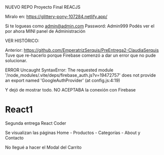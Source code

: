 NUEVO REPO Proyecto Final REACJS

Miralo en: https://glittery-pony-107284.netlify.app/

Si te logueas como admin@admin.com Password: Admin999
Podés ver el por ahora MINI panel de Administración

VER HISTÓRICO:

Anterior: https://github.com/EmperatrizSerquis/PreEntrega2-ClaudiaSerquis
Tuve que re-hacerlo porque Firebase comenzó a dar un error que no pude solucionar.

ERROR
Uncaught SyntaxError: The requested module '/node_modules/.vite/deps/firebase_auth.js?v=19472757' does not provide an export named 'GoogleAuthProvider' (at config.js:4:19)

Y dejó de mostrar todo. NO ACEPTABA la conexión con Firebase

# React1
Segunda entrega React Coder

Se visualizan las páginas Home - Productos - Categorías - About y Contacto

No llegué a hacer el Modal del Carrito

